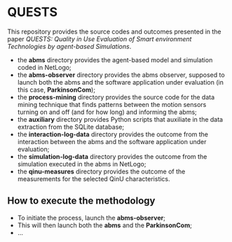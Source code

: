 # QUESTS

This repository provides the source codes and outcomes presented in the paper _QUESTS: Quality in Use Evaluation of Smart environment Technologies by agent-based Simulations_.

- the **abms** directory provides the agent-based model and simulation coded in NetLogo;
- the **abms-observer** directory provides the abms observer, supposed to launch both the abms and the software application under evaluation (in this case, **ParkinsonCom**);
- the **process-mining** directory provides the source code for the data mining technique that finds patterns between the motion sensors turning on and off (and for how long) and informing the abms;
- the **auxiliary** directory provides Python scripts that auxiliate in the data extraction from the SQLite database;
- the **interaction-log-data** directory provides the outcome from the interaction between the abms and the software application under evaluation;
- the **simulation-log-data** directory provides the outcome from the simulation executed in the abms in NetLogo;
- the **qinu-measures** directory provides the outcome of the measurements for the selected QinU characteristics.

## How to execute the methodology
- To initiate the process, launch the **abms-observer**;
- This will then launch both the **abms** and the **ParkinsonCom**;
- ...
